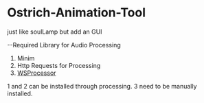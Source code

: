 # Ostrich-Animation-Tool
just like soulLamp but add an GUI

--Required Library for Audio Processing
  1. Minim
  2. Http Requests for Processing
  3. [WSProcessor](https://github.com/thisisvictor/WSProcessor) 

  1 and 2 can be installed through processing. 3 need to be manually installed.
